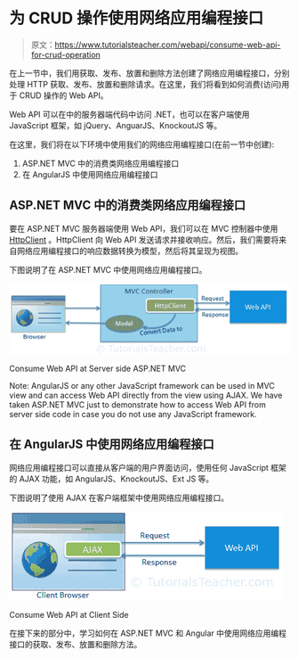 # 为 CRUD 操作使用网络应用编程接口

> 原文：<https://www.tutorialsteacher.com/webapi/consume-web-api-for-crud-operation>

在上一节中，我们用获取、发布、放置和删除方法创建了网络应用编程接口，分别处理 HTTP 获取、发布、放置和删除请求。在这里，我们将看到如何消费(访问)用于 CRUD 操作的 Web API。

Web API 可以在中的服务器端代码中访问 .NET，也可以在客户端使用 JavaScript 框架，如 jQuery、AnguarJS、KnockoutJS 等。

在这里，我们将在以下环境中使用我们的网络应用编程接口(在前一节中创建):

1.  ASP.NET MVC 中的消费类网络应用编程接口
2.  在 AngularJS 中使用网络应用编程接口

## ASP.NET MVC 中的消费类网络应用编程接口

要在 ASP.NET MVC 服务器端使用 Web API，我们可以在 MVC 控制器中使用 [HttpClient](/webapi/consuming-web-api-in-dotnet-using-httpclient) 。HttpClient 向 Web API 发送请求并接收响应。然后，我们需要将来自网络应用编程接口的响应数据转换为模型，然后将其呈现为视图。

下图说明了在 ASP.NET MVC 中使用网络应用编程接口。

[![](img/eddc058f063f4999ff6029e1d4955073.png)](../../Content/images/webapi/consume-webapi-in-mvc.png)

Consume Web API at Server side ASP.NET MVC



Note: AngularJS or any other JavaScript framework can be used in MVC view and can access Web API directly from the view using AJAX. We have taken ASP.NET MVC just to demonstrate how to access Web API from server side code in case you do not use any JavaScript framework.

## 在 AngularJS 中使用网络应用编程接口

网络应用编程接口可以直接从客户端的用户界面访问，使用任何 JavaScript 框架的 AJAX 功能，如 AngularJS、KnockoutJS、Ext JS 等。

下图说明了使用 AJAX 在客户端框架中使用网络应用编程接口。

[![](img/bdcaaa5704afcf8a89d787c72581d81f.png)](../../Content/images/webapi/consume-webapi-clientside.png)

Consume Web API at Client Side



在接下来的部分中，学习如何在 ASP.NET MVC 和 Angular 中使用网络应用编程接口的获取、发布、放置和删除方法。
